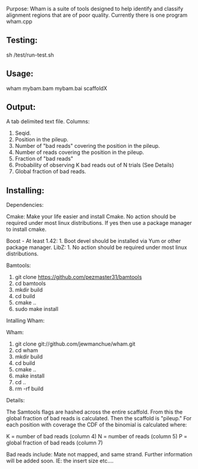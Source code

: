 Purpose:
Wham is a suite of tools designed to help identify and classify alignment regions
that are of poor quality.  Currently there is one program wham.cpp

Testing:
-----

sh /test/run-test.sh

Usage:
-----

wham mybam.bam mybam.bai scaffoldX 

Output:
-----

A tab delimited text file.
Columns:

1. Seqid.
2. Position in the pileup. 
3. Number of "bad reads" covering the position in the pileup.
4. Number of reads covering the position in the pileup.
5. Fraction of "bad reads"
6. Probability of observing K bad reads out of N trials (See Details)
7. Global fraction of bad reads.

Installing:
-----

Dependencies:

  Cmake:
    Make your life easier and install Cmake.  No action should be required under most linux distributions. 
    If yes then use a package manager to install cmake.

  Boost - At least 1.42:
    1.  Boot devel should be installed via Yum or other package manager.
  LibZ:
    1. No action should be required under most linux distributions.

Bamtools:

1.  git clone https://github.com/pezmaster31/bamtools
2.  cd bamtools
3.  mkdir build
4.  cd build
5.  cmake ..
6.  sudo make install

Intalling Wham:

Wham:
   
1.  git clone git://github.com/jewmanchue/wham.git
2.  cd wham
3.  mkdir build
4.  cd build
5.  cmake ..
6.  make install
7.  cd ..
8.  rm -rf build


Details:

The Samtools flags are hashed across the entire scaffold.  From this the global fraction
of bad reads is calculated.  Then the scaffold is "pileup."  For each position with 
coverage the CDF of the binomial is calculated where:

K = number of bad reads (column 4)
N = number of reads  (column 5)
P = global fraction of bad reads (column 7)

Bad reads include: Mate not mapped, and same strand.  Further information will be added
soon.  IE: the insert size etc....
